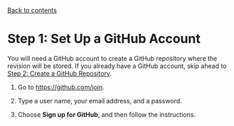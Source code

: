 [Back to contents](index.md)

# Step 1: Set Up a GitHub Account<a name="tutorials-github-create-github-account"></a>

You will need a GitHub account to create a GitHub repository where the revision will be stored\. If you already have a GitHub account, skip ahead to [Step 2: Create a GitHub Repository](tutorials-github-create-github-repository.md)\.

1. Go to [https://github\.com/join](https://github.com)\.

1. Type a user name, your email address, and a password\.

1. Choose **Sign up for GitHub**, and then follow the instructions\.